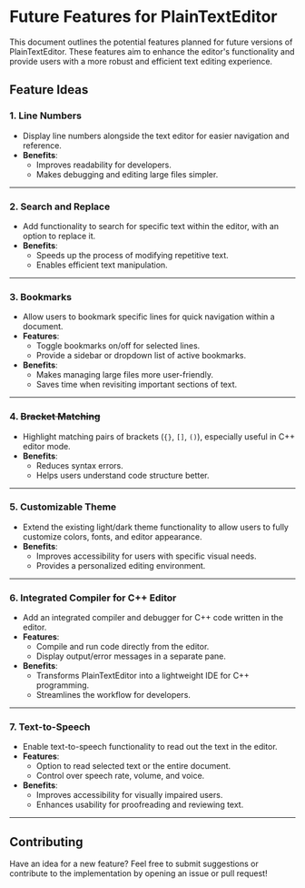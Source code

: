 # Future Features for PlainTextEditor

This document outlines the potential features planned for future versions of PlainTextEditor. These features aim to enhance the editor's functionality and provide users with a more robust and efficient text editing experience.

## Feature Ideas

### 1. Line Numbers
- Display line numbers alongside the text editor for easier navigation and reference.
- **Benefits**: 
  - Improves readability for developers.
  - Makes debugging and editing large files simpler.

---

### 2. Search and Replace
- Add functionality to search for specific text within the editor, with an option to replace it.
- **Benefits**: 
  - Speeds up the process of modifying repetitive text.
  - Enables efficient text manipulation.

---

### 3. Bookmarks
- Allow users to bookmark specific lines for quick navigation within a document.
- **Features**: 
  - Toggle bookmarks on/off for selected lines.
  - Provide a sidebar or dropdown list of active bookmarks.
- **Benefits**: 
  - Makes managing large files more user-friendly.
  - Saves time when revisiting important sections of text.

---

### 4. ~~Bracket Matching~~ 
- Highlight matching pairs of brackets (`{}`, `[]`, `()`), especially useful in C++ editor mode.
- **Benefits**: 
  - Reduces syntax errors.
  - Helps users understand code structure better.

---

### 5. Customizable Theme
- Extend the existing light/dark theme functionality to allow users to fully customize colors, fonts, and editor appearance.
- **Benefits**: 
  - Improves accessibility for users with specific visual needs.
  - Provides a personalized editing environment.

---

### 6. Integrated Compiler for C++ Editor
- Add an integrated compiler and debugger for C++ code written in the editor.
- **Features**: 
  - Compile and run code directly from the editor.
  - Display output/error messages in a separate pane.
- **Benefits**: 
  - Transforms PlainTextEditor into a lightweight IDE for C++ programming.
  - Streamlines the workflow for developers.

---

### 7. Text-to-Speech
- Enable text-to-speech functionality to read out the text in the editor.
- **Features**: 
  - Option to read selected text or the entire document.
  - Control over speech rate, volume, and voice.
- **Benefits**: 
  - Improves accessibility for visually impaired users.
  - Enhances usability for proofreading and reviewing text.

---

## Contributing
Have an idea for a new feature? Feel free to submit suggestions or contribute to the implementation by opening an issue or pull request!
